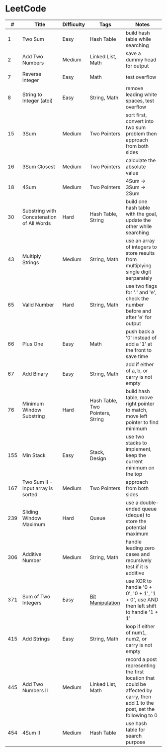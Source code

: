 # LeetCode

  \#  |         Title         | Difficulty |       Tags       |      Notes
 --- | --------------------- | ---------- | --------------- | ---------------
1 | Two Sum | Easy | Hash Table | build hash table while searching
2 | Add Two Numbers | Medium | Linked List, Math | save a dummy head for output
7 | Reverse Integer | Easy | Math | test overflow
8 | String to Integer (atoi) | Easy | String, Math | remove leading white spaces, test overflow
15 | 3Sum | Medium | Two Pointers | sort first, convert into two sum problem then approach from both sides
16 | 3Sum Closest | Medium | Two Pointers | calculate the absolute value
18 | 4Sum | Medium | Two Pointers | 4Sum -> 3Sum -> 2Sum
30 | Substring with Concatenation of All Words | Hard | Hash Table, String | build one hash table with the goal, update the other while searching
43 | Multiply Strings | Medium | String, Math | use an array of integers to store results from multiplying single digit serparately
65 | Valid Number | Hard | String, Math | use two flags for '.' and 'e', check the number before and after 'e' for output
66 | Plus One | Easy | Math | push back a '0' instead of add a '1' at the front to save time
67 | Add Binary | Easy | String, Math | add if either of a, b, or carry is not empty
76 | Minimum Window Substring | Hard | Hash Table, Two Pointers, String | build hash table, move right pointer to match, move left pointer to find minimum
155 | Min Stack | Easy | Stack, Design | use two stacks to implement, keep the current minimum on the top
167 | Two Sum II - Input array is sorted | Medium | Two Pointers | approach from both sides
239 | Sliding Window Maximum | Hard | Queue | use a double-ended queue (deque) to store the potential maximum
306 | Additive Number | Medium | String, Math | handle leading zero cases and recursively test if it is additive
371 | Sum of Two Integers | Easy | [Bit Manipulation](https://discuss.leetcode.com/topic/50315/a-summary-how-to-use-bit-manipulation-to-solve-problems-easily-and-efficiently) | use XOR to handle '0 + 0', '0 + 1', '1 + 0', use AND then left shift to handle '1 + 1'
415 | Add Strings | Easy | String, Math | loop if either of num1, num2, or carry is not empty
445 | Add Two Numbers II | Medium | Linked List, Math | record a post representing the first location that could be affected by carry, then add 1 to the post, set the following to 0
454 | 4Sum II | Medium | Hash Table | use hash table for search purpose
